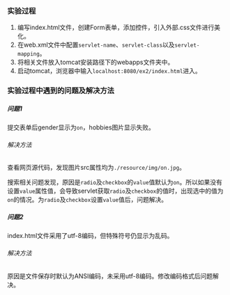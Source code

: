### 实验过程

1. 编写index.html文件，创建Form表单，添加控件，引入外部.css文件进行美化。
2. 在web.xml文件中配置`servlet-name`、`servlet-class`以及`servlet-mapping`。
3. 将相关文件放入tomcat安装路径下的webapps文件夹中。
4. 启动tomcat，浏览器中输入`localhost:8080/ex2/index.html`进入。

### 实验过程中遇到的问题及解决方法

##### 问题1

提交表单后gender显示为`on`，hobbies图片显示失败。

###### 解决方法

查看网页源代码，发现图片src属性均为`./resource/img/on.jpg`。

搜索相关问题发现，原因是`radio`及`checkbox`的`value`值默认为`on`。所以如果没有设置`value`属性值，会导致servlet获取`radio`及`checkbox`的值时，出现选中的值为`on`的情况。为`radio`及`checkbox`设置`value`值后，问题解决。

##### 问题2

index.html文件采用了utf-8编码，但特殊符号仍显示为乱码。

###### 解决方法

原因是文件保存时默认为ANSI编码，未采用utf-8编码。修改编码格式后问题解决。